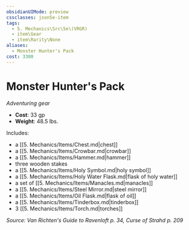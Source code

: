 ```yaml
---
obsidianUIMode: preview
cssclasses: json5e-item
tags:
  - 5. Mechanics\Src\5e\(VRGR)
  - item\Gear
  - item\Rarity\None
aliases:
  - Monster Hunter's Pack
cost: 3300
---
```

# Monster Hunter's Pack
*Adventuring gear*  

- **Cost**: 33 gp
- **Weight**: 48.5 lbs.

Includes:

- a [[5. Mechanics/Items/Chest.md\|chest]]  
- a [[5. Mechanics/Items/Crowbar.md\|crowbar]]  
- a [[5. Mechanics/Items/Hammer.md\|hammer]]  
- three wooden stakes  
- a [[5. Mechanics/Items/Holy Symbol.md\|holy symbol]]  
- a [[5. Mechanics/Items/Holy Water Flask.md\|flask of holy water]]  
- a set of [[5. Mechanics/Items/Manacles.md\|manacles]]  
- a [[5. Mechanics/Items/Steel Mirror.md\|steel mirror]]  
- a [[5. Mechanics/Items/Oil Flask.md\|flask of oil]]  
- a [[5. Mechanics/Items/Tinderbox.md\|tinderbox]]  
- 3 [[5. Mechanics/Items/Torch.md\|torches]]  

*Source: Van Richten's Guide to Ravenloft p. 34, Curse of Strahd p. 209*
